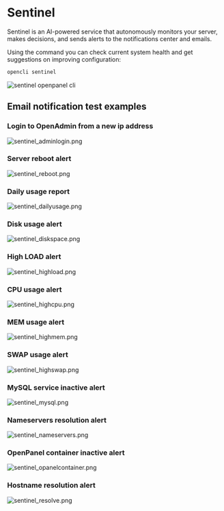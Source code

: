 # Sentinel

Sentinel is an AI-powered service that autonomously monitors your server, makes decisions, and sends alerts to the notifications center and emails.

Using the command you can check current system health and get suggestions on improving configuration:

```bash
opencli sentinel
```

![sentinel openpanel cli](https://i.postimg.cc/kg56D2x2/sentinel-openpaenl.png)

## Email notification test examples

### Login to OpenAdmin from a new ip address
![sentinel_adminlogin.png](/img/panel/v2/sentinel_adminlogin.png)

### Server reboot alert
![sentinel_reboot.png](/img/panel/v2/sentinel_reboot.png)

### Daily usage report
![sentinel_dailyusage.png](/img/panel/v2/sentinel_dailyusage.png)

### Disk usage alert
![sentinel_diskspace.png](/img/panel/v2/sentinel_diskspace.png)

### High LOAD alert
![sentinel_highload.png](/img/panel/v2/sentinel_highload.png)

### CPU usage alert
![sentinel_highcpu.png](/img/panel/v2/sentinel_highcpu.png)

### MEM usage alert
![sentinel_highmem.png](/img/panel/v2/sentinel_highmem.png)

### SWAP usage alert
![sentinel_highswap.png](/img/panel/v2/sentinel_highswap.png)

### MySQL service inactive alert
![sentinel_mysql.png](/img/panel/v2/sentinel_mysql.png)

### Nameservers resolution alert
![sentinel_nameservers.png](/img/panel/v2/sentinel_nameservers.png)

### OpenPanel container inactive alert
![sentinel_opanelcontainer.png](/img/panel/v2/sentinel_opanelcontainer.png)

### Hostname resolution alert
![sentinel_resolve.png](/img/panel/v2/sentinel_resolve.png)

